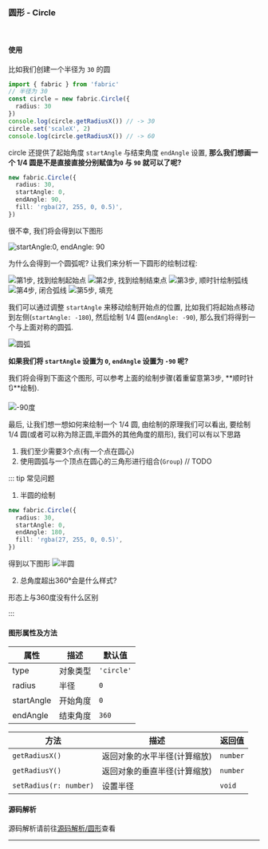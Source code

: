 ### 圆形 - Circle
<br/>

#### 使用

比如我们创建一个半径为 `30` 的圆

```ts {4}
import { fabric } from 'fabric'
// 半径为 30
const circle = new fabric.Circle({
  radius: 30
})
console.log(circle.getRadiusX()) // -> 30
circle.set('scaleX', 2)
console.log(circle.getRadiusX()) // -> 60
```

circle 还提供了起始角度 `startAngle` 与结束角度 `endAngle` 设置,
**那么我们想画一个 1/4 圆是不是直接直接分别赋值为`0` 与 `90` 就可以了呢?**

```ts {3,4}
new fabric.Circle({
  radius: 30,
  startAngle: 0,
  endAngle: 90,
  fill: 'rgba(27, 255, 0, 0.5)',
})
```

很不幸, 我们将会得到以下图形

<Image src="https://s2.loli.net/2022/11/29/hClIexdUnwQ5TRi.png" title="startAngle:0, endAngle: 90"/>

为什么会得到一个圆弧呢? 让我们来分析一下圆形的绘制过程:

<Image src="https://s2.loli.net/2022/11/29/dG9ijmZnAyVgkqU.png" title="第1步, 找到绘制起始点" inline/>
<Image src="https://s2.loli.net/2022/11/29/6OexnL4thIl7KDN.png" title="第2步, 找到绘制结束点" inline/>
<Image src="https://s2.loli.net/2022/11/29/vbtFqBmhGou5Iae.png" title="第3步, 顺时针绘制弧线" inline/>
<Image src="https://s2.loli.net/2022/11/29/xTdvKaYswMpboEc.png" title="第4步, 闭合弧线" inline/>
<Image src="https://s2.loli.net/2022/11/29/giHeaKNvF8ZzXjs.png" title="第5步, 填充" inline/>


我们可以通过调整 `startAngle` 来移动绘制开始点的位置, 比如我们将起始点移动到左侧(`startAngle: -180`),
然后绘制 1/4 圆(`endAngle: -90`), 那么我们将得到一个与上面对称的圆弧.

<Image src="https://s2.loli.net/2022/11/29/EkD2LcNgi9Ztd6o.png" title="圆弧" />

**如果我们将 `startAngle` 设置为 `0`, `endAngle` 设置为 `-90` 呢?**

我们将会得到下面这个图形, 可以参考上面的绘制步骤(着重留意第3步, **顺时针🔃**绘制).

<Image src="https://s2.loli.net/2022/11/29/uFpLUQZKGT9kIi4.png" title="-90度" />

最后, 让我们想一想如何来绘制一个 1/4 圆, 由绘制的原理我们可以看出, 要绘制 1/4 圆(或者可以称为除正圆,半圆外的其他角度的扇形),
我们可以有以下思路
1. 我们至少需要3个点(有一个点在圆心)
2. 使用圆弧与一个顶点在圆心的三角形进行组合(`Group`)
   // TODO

::: tip 常见问题

1. 半圆的绘制
```ts
new fabric.Circle({
  radius: 30,
  startAngle: 0,
  endAngle: 180,
  fill: 'rgba(27, 255, 0, 0.5)',
})
```

得到以下图形
<Image src="https://s2.loli.net/2022/11/29/Ur4PFxcsvzYuTHN.png" title="半圆" />

2. 总角度超出360°会是什么样式?

形态上与360度没有什么区别

:::

#### 图形属性及方法

| 属性         | 描述   | 默认值        |
|------------|------|------------|
| type       | 对象类型 | `'circle'` |
| radius     | 半径   | `0`        |
| startAngle | 开始角度 | `0`        |
| endAngle   | 结束角度 | `360`      |

| 方法                     | 描述              | 返回值      |
|------------------------|-----------------|----------|
| `getRadiusX()`         | 返回对象的水平半径(计算缩放) | `number` |
| `getRadiusY()`         | 返回对象的垂直半径(计算缩放) | `number` |
| `setRadius(r: number)` | 设置半径            | `void`   |

#### 源码解析

源码解析请前往[源码解析/圆形](/fabric/source/circle.md)查看


---
